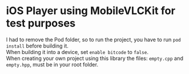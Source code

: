# iOS Player using MobileVLCKit for test purposes

I had to remove the Pod folder, so to run the project, you have to run `pod install` before building it.<br>
When building it into a device, set `enable bitcode` to `false`. <br>
When creating your own project using this library the files: `empty.cpp` and `empty.hpp`, must be in your root folder.
